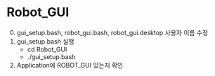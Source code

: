 # Robot_GUI

0. gui_setup.bash, robot_gui.bash, robot_gui.desktop 사용자 이름 수정
1. gui_setup.bash 실행
   - cd Robot_GUI
   - ./gui_setup.bash
2. Application에 ROBOT_GUI 있는지 확인
   
